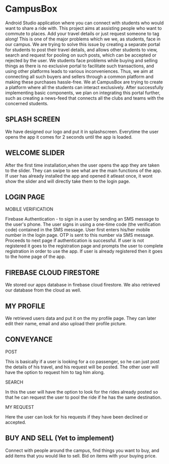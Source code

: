 # CampusBox
Android Studio application where you can connect with students who would want to share a ride with.
This project aims at assisting people who want to commute to places.
Add your travel details or just request someone to tag along!
This is one of the major problems which we we, as students, face in our campus. We are trying to solve this issue by creating a separate portal for students to post their travel details, and allows other students to view, search and request for pooling on such posts, which can be accepted or rejected by the user.
We students face problems while buying and selling things as there is no exclusive portal to facilitate such transactions, and using other platforms leads to various inconveniences. Thus, we aim at connecting all such buyers and sellers through a common platform and making these purchases hassle-free.
We at CampusBox are trying to create a platform where all the students can interact exclusively. After successfully implementing basic components, we plan on integrating this portal further, such as creating a news-feed that connects all the clubs and teams with the concerned students.

                                                                    
## SPLASH SCREEN

  We have designed our logo and put it in splashscreen.
  Everytime the user opens the app it comes for 2 seconds until the app is loaded.

## WELCOME SLIDER

  After the first time installation,when the user opens the app they are taken to the slider.
  They can swipe to see what are the main functions of the app.
  If user has already installed the app and opened it atleast once, it wont show the slider and will directly take them to the login page.

## LOGIN PAGE

  MOBILE VERIFICATION
  
   Firebase Authentication -  to sign in a user by sending an SMS message to the user's phone.
   The user signs in using a one-time code (the verification code) contained in the SMS message.
   User first enters his/her mobile number in the login page.
   OTP is sent to this number via SMS message. Proceeds to next page if authentication is successful.
   If user  is not registered it goes to the registration page and prompts the user to complete registration in order to use the app.
   If user is already registered then it goes to the home page of the app.


## FIREBASE CLOUD FIRESTORE

  We stored our apps database in firebase cloud firestore.
  We also retrieved our database from the cloud as well.


## MY PROFILE

  We retrieved users data and put it on the my profile page.
  They can later edit their name, email and also upload their profile picture.


## CONVEYANCE

  POST
    
   This is basically if a user is looking for a co passenger, so he can just post the details of his travel, and his request will be posted. The other user will       have the option to request him to tag him along.

  SEARCH
    
   In this the user will have the option to look for the rides already posted so that he can request the user to pool the ride if he has the same destination.

  MY REQUEST
   
   Here the user can look for his requests if they have been declined or accepted.



## BUY AND SELL (Yet to implement)

  Connect with people around the campus, find things you want to buy, and add items that you would like to sell. 
  Bid on items with your buying price.


